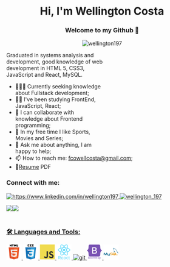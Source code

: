 
<h1 align="center">Hi, I'm Wellington Costa</h1>
<h3 align="center">Welcome to my Github 👋</h3>

<p align="center"> <img src="https://komarev.com/ghpvc/?username=wellington197&label=Profile%20views&color=0e75b6&style=flat" alt="wellington197" /> </p>

<img align="right" alt="GIF" src="https://github.com/abhisheknaiidu/abhisheknaiidu/raw/master/code.gif?raw=true" width="250" height="250" style="max-width: 100%; border-radius: 50%">
<p align="left">Graduated in systems analysis and development, good knowledge of web development in HTML 5, CSS3, JavaScript and React, MySQL.</p>

- 👨🏽‍💻 Currently seeking knowledge about Fullstack development;
- 👨‍💻 I've been studying FrontEnd, JavaScript, React;
- 🚀 I can collaborate with knowledge about Frontend programming;
- 🌱 In my free time I like Sports, Movies and Series;
- 💬 Ask me about anything, I am happy to help;
- 📫 How to reach me: fcowellcosta@gmail.com;
- 📝[Resume](https://github.com/wellington197/wellington197/blob/main/assets/resume/Francisco%20wellington%20costa%20-%202022.pdf) PDF

<h3 align="left">Connect with me:</h3>
<p align="left">


<a href="https://www.linkedin.com/in/wellington197" target="blank">
       <img align="center" src="https://raw.githubusercontent.com/rahuldkjain/github-profile-readme-generator/master/src/images/icons/Social/linked-in-alt.svg"   alt="https://www.linkedin.com/in/wellington197" height="30" width="40" />
</a>
<a href="https://twitter.com/wellington_197" target="blank"><img align="center" src="https://raw.githubusercontent.com/rahuldkjain/github-profile-readme-generator/master/src/images/icons/Social/twitter.svg" alt="wellington_197" height="30" width="40" /></a>
<p align="left">

<div>
  <a href="https://github.com/wellington197"><img height="170em" src="https://github-readme-stats.vercel.app/api?username=wellington197&show_icons=true&theme=radical&include_all_commits=true&count_private=true"/><img height="170em" src="https://github-readme-stats.vercel.app/api/top-langs/?username=wellington197&layout=compact&langs_count=7&theme=radical"/>
</div>
</br>
<h3 align="left">🛠️ Languages and Tools:</h3>
<p align="left"> 

<a href="https://www.w3.org/html/" target="_blank"> <img src="https://raw.githubusercontent.com/devicons/devicon/master/icons/html5/html5-original-wordmark.svg" alt="html5" width="40" height="40"/> </a>
<a href="https://www.w3schools.com/css/" target="_blank"> <img src="https://raw.githubusercontent.com/devicons/devicon/master/icons/css3/css3-original-wordmark.svg" alt="css3" width="40" height="40"/> </a> 
<a href="https://developer.mozilla.org/en-US/docs/Web/JavaScript" target="_blank"> <img src="https://raw.githubusercontent.com/devicons/devicon/master/icons/javascript/javascript-original.svg" alt="javascript" width="40" height="40"/> </a> 
 <a href="https://reactjs.org/" target="_blank"> <img src="https://raw.githubusercontent.com/devicons/devicon/master/icons/react/react-original-wordmark.svg" alt="react" width="40" height="40"/>
 <a href="https://git-scm.com/" target="_blank"> <img src="https://www.vectorlogo.zone/logos/git-scm/git-scm-icon.svg" alt="git" width="40" height="40"/> </a> 
<a href="https://getbootstrap.com" target="_blank"> <img src="https://raw.githubusercontent.com/devicons/devicon/master/icons/bootstrap/bootstrap-plain-wordmark.svg" alt="bootstrap" width="40" height="40"/> </a> 
<a href="https://www.mysql.com/" target="_blank"> <img src="https://raw.githubusercontent.com/devicons/devicon/master/icons/mysql/mysql-original-wordmark.svg" alt="mysql" width="40" height="40"/> </a>


